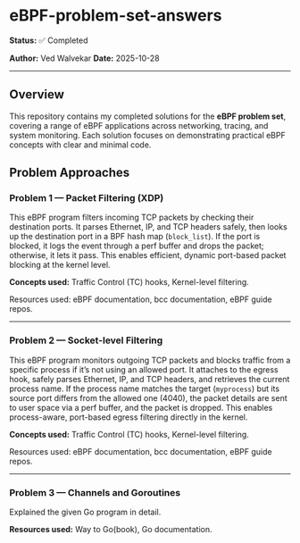 # eBPF-problem-set-answers

**Status:** ✅ Completed

**Author:** Ved Walvekar
**Date:** 2025-10-28

---

## Overview

This repository contains my completed solutions for the **eBPF problem set**, covering a range of eBPF applications across networking, tracing, and system monitoring. Each solution focuses on demonstrating practical eBPF concepts with clear and minimal code.

## Problem Approaches

### Problem 1 — Packet Filtering (XDP)

This eBPF program filters incoming TCP packets by checking their destination ports. It parses Ethernet, IP, and TCP headers safely, then looks up the destination port in a BPF hash map (`block_list`). If the port is blocked, it logs the event through a perf buffer and drops the packet; otherwise, it lets it pass. This enables efficient, dynamic port-based packet blocking at the kernel level.

**Concepts used:** Traffic Control (TC) hooks, Kernel-level filtering.

Resources used: eBPF documentation, bcc documentation, eBPF guide repos.

---

### Problem 2 — Socket-level Filtering

This eBPF program monitors outgoing TCP packets and blocks traffic from a specific process if it’s not using an allowed port. It attaches to the egress hook, safely parses Ethernet, IP, and TCP headers, and retrieves the current process name. If the process name matches the target (`myprocess`) but its source port differs from the allowed one (4040), the packet details are sent to user space via a perf buffer, and the packet is dropped. This enables process-aware, port-based egress filtering directly in the kernel.

**Concepts used:** Traffic Control (TC) hooks, Kernel-level filtering.

Resources used: eBPF documentation, bcc documentation, eBPF guide repos.

---

### Problem 3 — Channels and Goroutines

Explained the given Go program in detail.

**Resources used:** Way to Go(book), Go documentation.

